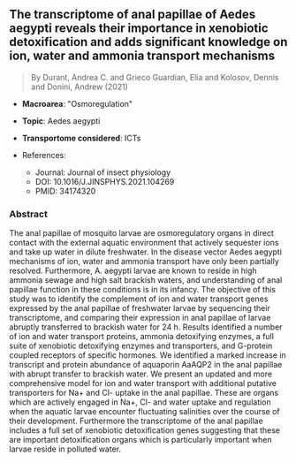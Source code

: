 ## The transcriptome of anal papillae of Aedes aegypti reveals their importance in xenobiotic detoxification and adds significant knowledge on ion, water and ammonia transport mechanisms

> By Durant, Andrea C. and Grieco Guardian, Elia and Kolosov, Dennis and Donini, Andrew (2021)

- **Macroarea**: "Osmoregulation"
- **Topic**: Aedes aegypti
- **Transportome considered**: ICTs

- References:
  - Journal: Journal of insect physiology
  - DOI: 10.1016/J.JINSPHYS.2021.104269
  - PMID: 34174320

### Abstract

The anal papillae of mosquito larvae are osmoregulatory organs in direct contact with the external aquatic environment that actively sequester ions and take up water in dilute freshwater. In the disease vector Aedes aegypti mechanisms of ion, water and ammonia transport have only been partially resolved. Furthermore, A. aegypti larvae are known to reside in high ammonia sewage and high salt brackish waters, and understanding of anal papillae function in these conditions is in its infancy. The objective of this study was to identify the complement of ion and water transport genes expressed by the anal papillae of freshwater larvae by sequencing their transcriptome, and comparing their expression in anal papillae of larvae abruptly transferred to brackish water for 24 h. Results identified a number of ion and water transport proteins, ammonia detoxifying enzymes, a full suite of xenobiotic detoxifying enzymes and transporters, and G-protein coupled receptors of specific hormones. We identified a marked increase in transcript and protein abundance of aquaporin AaAQP2 in the anal papillae with abrupt transfer to brackish water. We present an updated and more comprehensive model for ion and water transport with additional putative transporters for Na+ and Cl- uptake in the anal papillae. These are organs which are actively engaged in Na+, Cl- and water uptake and regulation when the aquatic larvae encounter fluctuating salinities over the course of their development. Furthermore the transcriptome of the anal papillae includes a full set of xenobiotic detoxification genes suggesting that these are important detoxification organs which is particularly important when larvae reside in polluted water.
